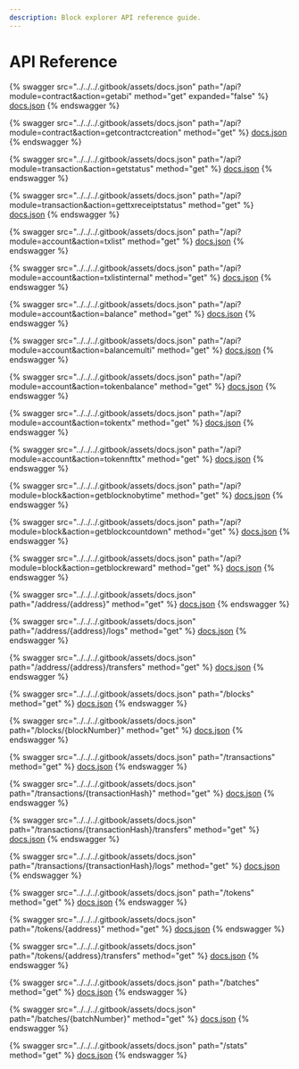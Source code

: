```yaml
---
description: Block explorer API reference guide.
---
```


# API Reference

{% swagger src="../../../.gitbook/assets/docs.json" path="/api?module=contract&action=getabi" method="get" expanded="false" %}
[docs.json](../../../.gitbook/assets/docs.json)
{% endswagger %}

{% swagger src="../../../.gitbook/assets/docs.json" path="/api?module=contract&action=getcontractcreation" method="get" %}
[docs.json](../../../.gitbook/assets/docs.json)
{% endswagger %}

{% swagger src="../../../.gitbook/assets/docs.json" path="/api?module=transaction&action=getstatus" method="get" %}
[docs.json](../../../.gitbook/assets/docs.json)
{% endswagger %}

{% swagger src="../../../.gitbook/assets/docs.json" path="/api?module=transaction&action=gettxreceiptstatus" method="get" %}
[docs.json](../../../.gitbook/assets/docs.json)
{% endswagger %}

{% swagger src="../../../.gitbook/assets/docs.json" path="/api?module=account&action=txlist" method="get" %}
[docs.json](../../../.gitbook/assets/docs.json)
{% endswagger %}

{% swagger src="../../../.gitbook/assets/docs.json" path="/api?module=account&action=txlistinternal" method="get" %}
[docs.json](../../../.gitbook/assets/docs.json)
{% endswagger %}

{% swagger src="../../../.gitbook/assets/docs.json" path="/api?module=account&action=balance" method="get" %}
[docs.json](../../../.gitbook/assets/docs.json)
{% endswagger %}

{% swagger src="../../../.gitbook/assets/docs.json" path="/api?module=account&action=balancemulti" method="get" %}
[docs.json](../../../.gitbook/assets/docs.json)
{% endswagger %}

{% swagger src="../../../.gitbook/assets/docs.json" path="/api?module=account&action=tokenbalance" method="get" %}
[docs.json](../../../.gitbook/assets/docs.json)
{% endswagger %}

{% swagger src="../../../.gitbook/assets/docs.json" path="/api?module=account&action=tokentx" method="get" %}
[docs.json](../../../.gitbook/assets/docs.json)
{% endswagger %}

{% swagger src="../../../.gitbook/assets/docs.json" path="/api?module=account&action=tokennfttx" method="get" %}
[docs.json](../../../.gitbook/assets/docs.json)
{% endswagger %}

{% swagger src="../../../.gitbook/assets/docs.json" path="/api?module=block&action=getblocknobytime" method="get" %}
[docs.json](../../../.gitbook/assets/docs.json)
{% endswagger %}

{% swagger src="../../../.gitbook/assets/docs.json" path="/api?module=block&action=getblockcountdown" method="get" %}
[docs.json](../../../.gitbook/assets/docs.json)
{% endswagger %}

{% swagger src="../../../.gitbook/assets/docs.json" path="/api?module=block&action=getblockreward" method="get" %}
[docs.json](../../../.gitbook/assets/docs.json)
{% endswagger %}

{% swagger src="../../../.gitbook/assets/docs.json" path="/address/{address}" method="get" %}
[docs.json](../../../.gitbook/assets/docs.json)
{% endswagger %}

{% swagger src="../../../.gitbook/assets/docs.json" path="/address/{address}/logs" method="get" %}
[docs.json](../../../.gitbook/assets/docs.json)
{% endswagger %}

{% swagger src="../../../.gitbook/assets/docs.json" path="/address/{address}/transfers" method="get" %}
[docs.json](../../../.gitbook/assets/docs.json)
{% endswagger %}

{% swagger src="../../../.gitbook/assets/docs.json" path="/blocks" method="get" %}
[docs.json](../../../.gitbook/assets/docs.json)
{% endswagger %}

{% swagger src="../../../.gitbook/assets/docs.json" path="/blocks/{blockNumber}" method="get" %}
[docs.json](../../../.gitbook/assets/docs.json)
{% endswagger %}

{% swagger src="../../../.gitbook/assets/docs.json" path="/transactions" method="get" %}
[docs.json](../../../.gitbook/assets/docs.json)
{% endswagger %}

{% swagger src="../../../.gitbook/assets/docs.json" path="/transactions/{transactionHash}" method="get" %}
[docs.json](../../../.gitbook/assets/docs.json)
{% endswagger %}

{% swagger src="../../../.gitbook/assets/docs.json" path="/transactions/{transactionHash}/transfers" method="get" %}
[docs.json](../../../.gitbook/assets/docs.json)
{% endswagger %}

{% swagger src="../../../.gitbook/assets/docs.json" path="/transactions/{transactionHash}/logs" method="get" %}
[docs.json](../../../.gitbook/assets/docs.json)
{% endswagger %}

{% swagger src="../../../.gitbook/assets/docs.json" path="/tokens" method="get" %}
[docs.json](../../../.gitbook/assets/docs.json)
{% endswagger %}

{% swagger src="../../../.gitbook/assets/docs.json" path="/tokens/{address}" method="get" %}
[docs.json](../../../.gitbook/assets/docs.json)
{% endswagger %}

{% swagger src="../../../.gitbook/assets/docs.json" path="/tokens/{address}/transfers" method="get" %}
[docs.json](../../../.gitbook/assets/docs.json)
{% endswagger %}

{% swagger src="../../../.gitbook/assets/docs.json" path="/batches" method="get" %}
[docs.json](../../../.gitbook/assets/docs.json)
{% endswagger %}

{% swagger src="../../../.gitbook/assets/docs.json" path="/batches/{batchNumber}" method="get" %}
[docs.json](../../../.gitbook/assets/docs.json)
{% endswagger %}

{% swagger src="../../../.gitbook/assets/docs.json" path="/stats" method="get" %}
[docs.json](../../../.gitbook/assets/docs.json)
{% endswagger %}
